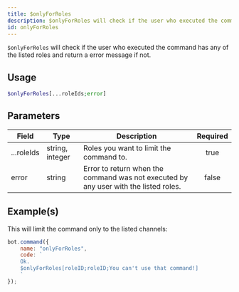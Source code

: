 ```yaml
---
title: $onlyForRoles
description: $onlyForRoles will check if the user who executed the command has any of the listed roles and return a error message if not.
id: onlyForRoles
---
```


`$onlyForRoles` will check if the user who executed the command has any of the listed roles and return a error message
if not.

## Usage

```php
$onlyForRoles[...roleIds;error]
```

## Parameters

| Field      | Type            | Description                                                                          | Required |
| ---------- | --------------- | ------------------------------------------------------------------------------------ | :------: |
| ...roleIds | string, integer | Roles you want to limit the command to.                                              |   true   |
| error      | string          | Error to return when the command was not executed by any user with the listed roles. |  false   |

## Example(s)

This will limit the command only to the listed channels:

```javascript
bot.command({
    name: "onlyForRoles",
    code: `
    Ok.
    $onlyForRoles[roleID;roleID;You can't use that command!]
    `
});
```